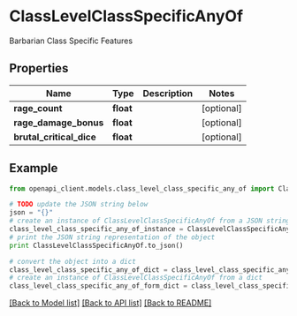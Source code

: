 # ClassLevelClassSpecificAnyOf

Barbarian Class Specific Features

## Properties
Name | Type | Description | Notes
------------ | ------------- | ------------- | -------------
**rage_count** | **float** |  | [optional] 
**rage_damage_bonus** | **float** |  | [optional] 
**brutal_critical_dice** | **float** |  | [optional] 

## Example

```python
from openapi_client.models.class_level_class_specific_any_of import ClassLevelClassSpecificAnyOf

# TODO update the JSON string below
json = "{}"
# create an instance of ClassLevelClassSpecificAnyOf from a JSON string
class_level_class_specific_any_of_instance = ClassLevelClassSpecificAnyOf.from_json(json)
# print the JSON string representation of the object
print ClassLevelClassSpecificAnyOf.to_json()

# convert the object into a dict
class_level_class_specific_any_of_dict = class_level_class_specific_any_of_instance.to_dict()
# create an instance of ClassLevelClassSpecificAnyOf from a dict
class_level_class_specific_any_of_form_dict = class_level_class_specific_any_of.from_dict(class_level_class_specific_any_of_dict)
```
[[Back to Model list]](../README.md#documentation-for-models) [[Back to API list]](../README.md#documentation-for-api-endpoints) [[Back to README]](../README.md)


